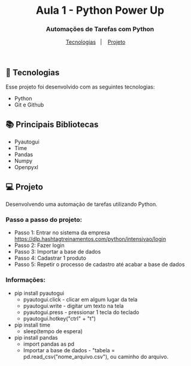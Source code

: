 <h1 align="center">Aula 1 - Python Power Up</h1>

<h3 align="center">
Automações de Tarefas com Python
</h3>

<p align="center">
  <a href="#-tecnologias">Tecnologias</a>&nbsp;&nbsp;&nbsp;|&nbsp;&nbsp;&nbsp;
  <a href="#-projeto">Projeto</a>&nbsp;&nbsp;&nbsp;&nbsp;&nbsp;&nbsp;
</p>

<br>

## 🚀 Tecnologias

Esse projeto foi desenvolvido com as seguintes tecnologias:

- Python
- Git e Github

## 📚 Principais Bibliotecas

- Pyautogui
- Time
- Pandas
- Numpy
- Openpyxl

## 💻 Projeto

Desenvolvendo uma automação de tarefas utilizando Python.

### Passo a passo do projeto:
 - Passo 1: Entrar no sistema da empresa
    https://dlp.hashtagtreinamentos.com/python/intensivao/login
 - Passo 2: Fazer login
 - Passo 3: Importar a base de dados
 - Passo 4: Cadastrar 1 produto
 - Passo 5: Repetir o processo de cadastro até acabar a base de dados

### Informações:
- pip install pyautogui
    - pyautogui.click - clicar em algum lugar da tela
    - pyautogui.write - digitar um texto na tela
    - pyautogui.press - pressionar 1 tecla do teclado
    - pyautogui.hotkey("ctrl" + "t")
- pip install time
    - sleep(tempo de espera)
- pip install pandas
    - import pandas as pd
    - Importar a base de dados - "tabela = pd.read_csv("nome_arquivo.csv"), ou caminho do arquivo.
